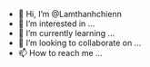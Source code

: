 - 👋 Hi, I’m @Lamthanhchienn
- 👀 I’m interested in ...
- 🌱 I’m currently learning ...
- 💞️ I’m looking to collaborate on ...
- 📫 How to reach me ...

<!---
Lamthanhchienn/Lamthanhchienn is a ✨ special ✨ repository because its `README.md` (this file) appears on your GitHub profile.
You can click the Preview link to take a look at your changes.
--->
